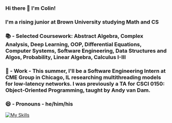 ### Hi there 👋 I'm Colin!

### I'm a rising junior at Brown University studying Math and CS

### 📚 - Selected Coursework: Abstract Algebra, Complex Analysis, Deep Learning, OOP, Differential Equations, Computer Systems, Software Engineering, Data Structures and Algos, Probability, Linear Algebra, Calculus I-III
### 🔭 - Work -  This summer, I'll be a Software Engineering Intern at CME Group in Chicago, IL researching multithreading models for low-latency networks.  I was previously a TA for CSCI 0150: Object-Oriented Programming, taught by Andy van Dam.
### 😄 - Pronouns -  he/him/his

[![My Skills](https://skillicons.dev/icons?i=c,java,js,tensorflow,react,py,bash,linux,git,mongodb,html,css)](https://skillicons.dev)


<!--
**csavage4/csavage4** is a ✨ _special_ ✨ repository because its `README.md` (this file) appears on your GitHub profile.

Here are some ideas to get you started:

- 🔭 I’m currently working on ...
- 🌱 I’m currently learning ...
- 👯 I’m looking to collaborate on ...
- 🤔 I’m looking for help with ...
- 💬 Ask me about ...
- 📫 How to reach me: ...
- 😄 Pronouns: ...
- ⚡ Fun fact: ...
-->
